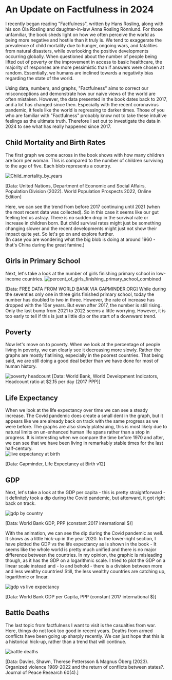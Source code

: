 # An Update on Factfulness in 2024

I recently began reading "Factfulness", written by Hans Rosling, along with his son Ola Rosling and daughter-in-law Anna Rosling Rönnlund. For those unfamiliar, the book sheds light on how we often perceive the world as being more negative and hostile than it truly is. We tend to exaggerate the prevalence of child mortality due to hunger, ongoing wars, and fatalities from natural disasters, while overlooking the positive developments occurring globally. When questioned about the number of people being lifted out of poverty or the improvement in access to basic healthcare, the majority of responses are more pessimistic than if answers were chosen at random. Essentially, we humans are inclined towards a negativity bias regarding the state of the world.

Using data, numbers, and graphs, "Factfulness" aims to correct our misconceptions and demonstrate how our naive views of the world are often mistaken. However, the data presented in the book dates back to 2017, and a lot has changed since then. Especially with the recent coronavirus pandemic, it feels like the world is regressing to darker times. 
Those of you who are familiar with "Factfulness" probably know not to take these intuitive feelings as the ultimate truth. Therefore I set out to investigate the data in 2024 to see what has really happened since 2017.

## Child Mortality and Birth Rates 

The first graph we come across in the book shows with how many children are born per woman. This is compared to the number of children surviving to the age of five. Each blob represents a country. 

![Child_mortality_by_years](child_mortality/child_mortality_by_years.gif)

[Data: United Nations, Department of Economic and Social Affairs, Population Division (2022). World Population Prospects 2022, Online Edition]

Here, we can see the trend from before 2017 continuing until 2021 (when the most recent data was collected).
So in this case it seems like our gut feeling led us astray. There is no sudden drop in the survival rate or increase in children born. But child survival rates might just be something changing slower and the recent developments might just not show their impact quite yet. So let's go on and explore further.  
(In case you are wondering what the big blob is doing at around 1960 - that's China during the great famine.) 


## Girls in Primary School 

Next, let's take a look at the number of girls finishing primary school in low-income countries. 
![percent_of_girls_finishing_primary_school_combined](low_income_primary_school_girls/percent_of_girls_finishing_primary_school_combined.jpg)

[Data: FREE DATA FROM WORLD BANK VIA GAPMINDER.ORG]
While during the seventies only one in three girls finished primary school, today the number has doubled to two in three. However, the rate of increase has dropped with the 10er years. But even after 2017, the number is still rising. Only the last bump from 2021 to 2022 seems a little worrying. However, it is too early to tell if this is just a little dip or the start of a downward trend.  



## Poverty 


Now let's move on to poverty. When we look at the percentage of people living in poverty, we can clearly see it decreasing more slowly. Rather the graphs are mostly flatlining, especially in the poorest countries. That being said, we are still doing a good deal better than we have done for most of human history.

![poverty headcount](poverty/percent_of_people_living_in_poverty_no_source.png)
[Data: World Bank, World Development Indicators, Headcount ratio at $2.15 per day (2017 PPP)]


## Life Expectancy 

When we look at the life expectancy over time we can see a steady increase. The Covid pandemic does create a small dent in the graph, but it appears like we are already back on track with the same progress as we were before. The graphs are also slowly plateauing, this is most likely due to natural limits on un-enhanced human life spans rather than a  stop in progress. It is interesting when we compare the time before 1970 and after, we can see that we have been living in remarkably stable times for the last half-century.   
![live expectancy at birth](live_expectancy/life_expectancy_no_source.png)

[Data: Gapminder, Life Expectancy at Birth v12]


## GDP

Next, let's take a look at the GDP per capita - this is pretty straightforward - it definitely took a dip during the Covid pandemic, but afterward, it got right back on track. 


![gdp by country](GDP/images/GDP_by_country_no_source.png)

[Data: World Bank GDP, PPP (constant 2017 international $)]

With the animation, we can see the dip during the Covid pandemic as well. It shows as a little hick-up in the year 2020. In the lower-right section, I have plotted the GDP vs the life expectancy as is shown in the book - It seems like the whole world is pretty much unified and there is no major difference between the countries. In my opinion, the graphic is misleading though, as it has the GDP on a logarithmic scale. I tried to plot the GDP on a linear scale instead and - lo and behold - there is a division between more and less wealthy countries! Still, the less wealthy countries are catching up, logarithmic or linear. 

![gdp vs live expectancy](GDP/images/GDP_per_capita_dashboard_1990-2021_no_source.gif)

[Data: World Bank GDP per Capita, PPP (constant 2017 international $)]

## Battle Deaths

The last topic from factfulness I want to visit is the casualties from war. Here, things do not look too good in recent years. Deaths from armed conflicts have been going up sharply recently. We can just hope that this is a historical hick-up, rather than a trend that will continue.    

![battle deaths](battle_deaths/battle_deaths.png)

[Data: Davies, Shawn, Therese Pettersson & Magnus Öberg (2023). Organized violence 1989-2022 and the return of conflicts between states?. Journal of Peace Research 60(4).]





